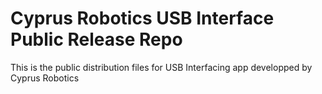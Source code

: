 # Cyprus Robotics USB Interface Public Release Repo
This is the public distribution files for USB Interfacing app developped by Cyprus Robotics
